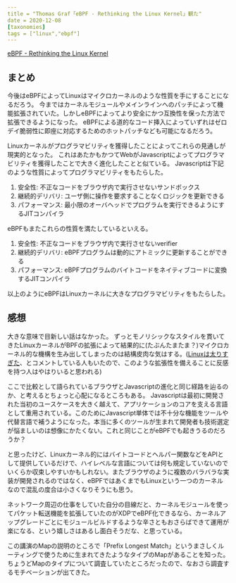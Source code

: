 ```yaml
---
title = "Thomas Graf「eBPF - Rethinking the Linux Kernel」観た"
date = 2020-12-08
[taxonomies]
tags = ["linux","ebpf"]
---
```


[eBPF - Rethinking the Linux Kernel](https://www.infoq.com/presentations/facebook-google-bpf-linux-kernel/)

## まとめ

今後はeBPFによってLinuxはマイクロカーネルのような性質を手にすることになるだろう。
今まではカーネルモジュールやメインラインへのパッチによって機能拡張されていた。しかしeBPFによってより安全にかつ互換性を保った方法で拡張できるようになった。
eBPFによる道的なコード挿入によっていずれはゼロデイ脆弱性に即座に対応するためのホットパッチなども可能になるだろう。

Linuxカーネルがプログラマビリティを獲得したことによってこれらの見通しが現実的となった。
これはあたかもかつてWebがJavascriptによってプログラマビリティを獲得したことで大きく進化したことと似ている。
Javascriptは下記のような性質によってプログラマビリティをもたらした。

1. 安全性: 不正なコードをブラウザ内で実行させないサンドボックス
2. 継続的デリバリ: ユーザ側に操作を要求することなくロジックを更新できる
3. パフォーマンス: 最小限のオーバヘッドでプログラムを実行できるようにするJITコンパイラ

eBPFもまたこれらの性質を満たしているといえる。

1. 安全性: 不正なコードをブラウザ内で実行させないverifier
2. 継続的デリバリ: eBPFプログラムは動的にアトミックに更新することができる
3. パフォーマンス: eBPFプログラムのバイトコードをネイティブコードに変換するJITコンパイラ

以上のようにeBPFはLinuxカーネルに大きなプログラマビリティをもたらした。

## 感想

大きな意味で目新しい話はなかった。
ずっとモノリシックなスタイルを貫いてきたLinuxカーネルがBPFの拡張によって結果的に(たぶんたまたま？)マイクロカーネル的な機構を生み出してしまったのは結構皮肉な気はする。([Linuxは太りすぎた](https://www.youtube.com/watch?v=f-oTe-dmfyI&lc=UgwPglyAu6EfUurOOH94AaABAg)、とコメントしている人もいたので、このような拡張性を備えることに反感を持つ人はやはりいると思われる)

ここで比較として語られているブラウザとJavascriptの進化と同じ経路を辿るのか、と考えるとちょっと心配になるところもある。
Javascriptは最初に開発された当初のユースケースを大きく越えて、アプリケーションのコアを支える言語として重用されている。このためにJavascript単体では不十分な機能をツールや代替言語で補うようになった。本当に多くのツールが生まれて開発者も技術選定が悩ましいのは想像にかたくない。これと同じことがeBPFでも起きうるのだろうか？

と思ったけど、Linuxカーネル的にはバイトコードとヘルパー関数などをAPIとして提供しているだけで、ハイレベルな言語については何も規定していないのでいくらか収束しやすいかもしれない。またブラウザのように複数のバラバラな実装が開発されるのではなく、eBPFではあくまでもLinuxという一つのカーネルなので混乱の度合は小さくなりそうにも思う。

ネットワーク周辺の仕事をしていた自分の目線だと、カーネルモジュールを使ってパケット転送機能を拡張していたのがXDPでeBPF化できるなら、カーネルアップグレードごとにモジュールビルドするような辛さともおさらばできて運用が楽になる、という嬉しさはあるし面白そうだな、と思っている。

この講演のMapの説明のところで「Prefix Longest Match」というまさしくルーティングで使うために生まれてきたようなタイプのMapがあることを知った。ちょうどMapのタイプについて調査していたところだったので、なおさら調査するモチベーションが出てきた。
